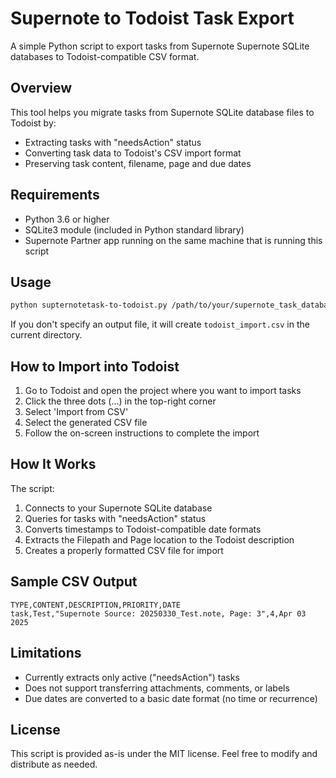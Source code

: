 # Supernote to Todoist Task Export

A simple Python script to export tasks from Supernote Supernote SQLite databases to Todoist-compatible CSV format.

## Overview

This tool helps you migrate tasks from Supernote SQLite database files to Todoist by:
- Extracting tasks with "needsAction" status
- Converting task data to Todoist's CSV import format
- Preserving task content, filename, page and due dates


## Requirements

- Python 3.6 or higher
- SQLite3 module (included in Python standard library)
- Supernote Partner app running on the same machine that is running this script 


## Usage

```bash
python supternotetask-to-todoist.py /path/to/your/supernote_task_database.db [output_file.csv]
```

If you don't specify an output file, it will create `todoist_import.csv` in the current directory.

## How to Import into Todoist

1. Go to Todoist and open the project where you want to import tasks
2. Click the three dots (...) in the top-right corner
3. Select 'Import from CSV'
4. Select the generated CSV file
5. Follow the on-screen instructions to complete the import


## How It Works

The script:
1. Connects to your Supernote SQLite database
2. Queries for tasks with "needsAction" status 
3. Converts timestamps to Todoist-compatible date formats
4. Extracts the Filepath and Page location to the Todoist description
5. Creates a properly formatted CSV file for import

## Sample CSV Output
```csv
TYPE,CONTENT,DESCRIPTION,PRIORITY,DATE
task,Test,"Supernote Source: 20250330_Test.note, Page: 3",4,Apr 03 2025
```

## Limitations

- Currently extracts only active ("needsAction") tasks
- Does not support transferring attachments, comments, or labels
- Due dates are converted to a basic date format (no time or recurrence)

## License

This script is provided as-is under the MIT license. Feel free to modify and distribute as needed.
